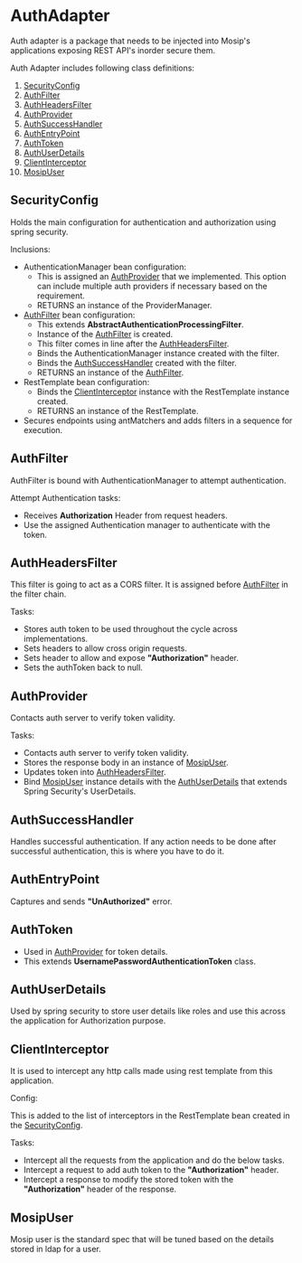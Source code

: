 # AuthAdapter
Auth adapter is a package that needs to be injected into Mosip's applications exposing REST API's inorder secure them.

Auth Adapter includes following class definitions:
1. [SecurityConfig](#SecurityConfig)
2. [AuthFilter](#AuthFilter)
3. [AuthHeadersFilter](#AuthHeadersFilter)
4. [AuthProvider](#AuthProvider)
5. [AuthSuccessHandler](#AuthSuccessHandler)
6. [AuthEntryPoint](#AuthEntryPoint)
7. [AuthToken](#AuthToken)
8. [AuthUserDetails](#AuthUserDetails)
9. [ClientInterceptor](#ClientInterceptor)
10. [MosipUser](#MosipUser)


## SecurityConfig
Holds the main configuration for authentication and authorization using spring security.

Inclusions:
* AuthenticationManager bean configuration:
    * This is assigned an [AuthProvider](#AuthProvider) that we implemented. This option can include multiple auth providers if necessary based on the requirement.
    * RETURNS an instance of the ProviderManager.
* [AuthFilter](#AuthFilter) bean configuration:
    * This extends **AbstractAuthenticationProcessingFilter**.
    * Instance of the [AuthFilter](#AuthFilter) is created.
    * This filter comes in line after the [AuthHeadersFilter](#AuthHeadersFilter).
    * Binds the AuthenticationManager instance created with the filter.
    * Binds the [AuthSuccessHandler](#AuthSuccessHandler) created with the filter.
    * RETURNS an instance of the [AuthFilter](#AuthFilter).
* RestTemplate bean configuration:
    * Binds the [ClientInterceptor](#ClientInterceptor) instance with the RestTemplate instance created.
    * RETURNS an instance of the RestTemplate.
* Secures endpoints using antMatchers and adds filters in a sequence for execution.
 
## AuthFilter
AuthFilter is bound with AuthenticationManager to attempt authentication.

Attempt Authentication tasks:
* Receives **Authorization** Header from request headers.
* Use the assigned Authentication manager to authenticate with the token.

## AuthHeadersFilter
This filter is going to act as a CORS filter. It is assigned before [AuthFilter](#AuthFilter) in the filter chain.

Tasks:
* Stores auth token to be used throughout the cycle across implementations.
* Sets headers to allow cross origin requests.
* Sets header to allow and expose **"Authorization"** header.
* Sets the authToken back to null.

## AuthProvider
Contacts auth server to verify token validity.

Tasks:
* Contacts auth server to verify token validity.
* Stores the response body in an instance of [MosipUser](#MosipUser).
* Updates token into [AuthHeadersFilter](#AuthHeadersFilter).
* Bind [MosipUser](#MosipUser) instance details with the [AuthUserDetails](#AuthUserDetails) that extends Spring Security's UserDetails.

## AuthSuccessHandler
Handles successful authentication. If any action needs to be done after successful authentication, this is where you have to do it.

## AuthEntryPoint
Captures and sends **"UnAuthorized"** error.

## AuthToken
* Used in [AuthProvider](#AuthProvider) for token details.
* This extends **UsernamePasswordAuthenticationToken** class.

## AuthUserDetails
Used by spring security to store user details like roles and use this across the application for Authorization purpose.

## ClientInterceptor
It is used to intercept any http calls made using rest template from this application.

Config:

This is added to the list of interceptors in the RestTemplate bean created in the [SecurityConfig](#SecurityConfig).

Tasks:
* Intercept all the requests from the application and do the below tasks.
* Intercept a request to add auth token to the **"Authorization"** header.
* Intercept a response to modify the stored token with the **"Authorization"** header of the response.

## MosipUser
Mosip user is the standard spec that will be tuned based on the details stored in ldap for a user.